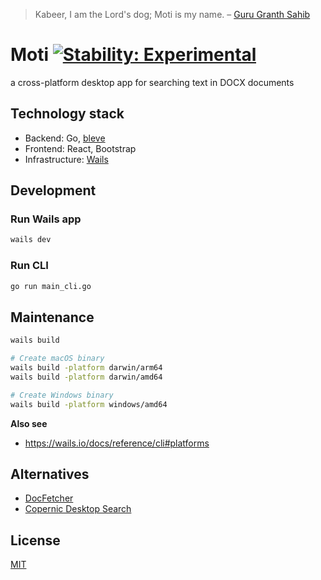 > Kabeer, I am the Lord's dog; Moti is my name. – [Guru Granth Sahib](https://www.hinduwebsite.com/sacredscripts/sikhscripts/guru940.asp)

# Moti [![Stability: Experimental](https://masterminds.github.io/stability/experimental.svg)](https://masterminds.github.io/stability/experimental.html)

a cross-platform desktop app for searching text in DOCX documents

## Technology stack

- Backend: Go, [bleve](https://github.com/blevesearch/bleve)
- Frontend: React, Bootstrap
- Infrastructure: [Wails](https://wails.io/)

## Development

### Run Wails app

```sh
wails dev
```

### Run CLI

```sh
go run main_cli.go
```

## Maintenance

```sh
wails build

# Create macOS binary
wails build -platform darwin/arm64
wails build -platform darwin/amd64

# Create Windows binary
wails build -platform windows/amd64
```

**Also see**

- https://wails.io/docs/reference/cli#platforms

## Alternatives

- [DocFetcher](https://docfetcher.sourceforge.io/)
- [Copernic Desktop Search](https://copernic.com)

## License

[MIT](./LICENSE)
